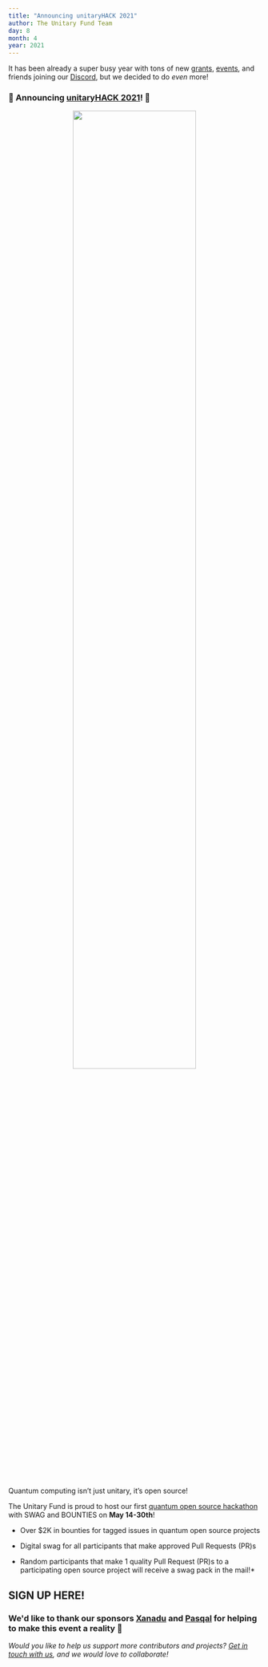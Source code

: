 ```yaml
---
title: "Announcing unitaryHACK 2021"
author: The Unitary Fund Team
day: 8 
month: 4
year: 2021
---
```

It has been already a super busy year with tons of new [grants](https://www.tutorialspoint.com/grants.html), [events](https://www.tutorialspoint.com/talks.html), and friends joining our [Discord](http://discord.unitary.fund/), but we decided to do _even_ more!  

### 🥁 Announcing [unitaryHACK 2021](http://hack2021.unitary.fund/)! 🥁


<!--- ![unitaryHACK](https://res.cloudinary.com/dcz4ywuer/image/upload/v1690842430/nbupxcdy6lbcoggzdapd.png) --->
<div align="center">
  <img src="https://res.cloudinary.com/dcz4ywuer/image/upload/v1690842430/nbupxcdy6lbcoggzdapd.png" style="width: 70%; height: auto;" />
</div>



  
Quantum computing isn’t just unitary, it’s open source!

  
The Unitary Fund is proud to host our first [quantum open source hackathon](http://hack2021.unitary.fund/) with SWAG and BOUNTIES on **May 14-30th**!  

- Over $2K in bounties for tagged issues in quantum open source projects
  
- Digital swag for all participants that make approved Pull Requests (PR)s
  
- Random participants that make 1 quality Pull Request (PR)s to a participating open source project will receive a swag pack in the mail!*
  
## **SIGN UP HERE!**  

### We'd like to thank our sponsors [Xanadu](https://xanadu.ai/) and [Pasqal](https://pasqal.io/) for helping to make this event a reality 💖

  
  
_Would you like to help us support more contributors and projects? [Get in touch with us](mailto:sarah@unitary.fund), and we would love to collaborate!_
